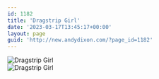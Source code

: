 ```yaml
---
id: 1182
title: 'Dragstrip Girl'
date: '2023-03-17T13:45:17+00:00'
layout: page
guid: 'http://new.andydixon.com/?page_id=1182'
---
```


![Dragstrip Girl](https://i0.wp.com/assets.g8x2.ldn.idrivee2-23.com/posters/Dragstrip%20Girl%2001.jpg?w=1200&ssl=1 "Dragstrip Girl")  
![Dragstrip Girl](https://i0.wp.com/assets.g8x2.ldn.idrivee2-23.com/posters/Dragstrip%20Girl%2002.jpg?w=1200&ssl=1 "Dragstrip Girl")
